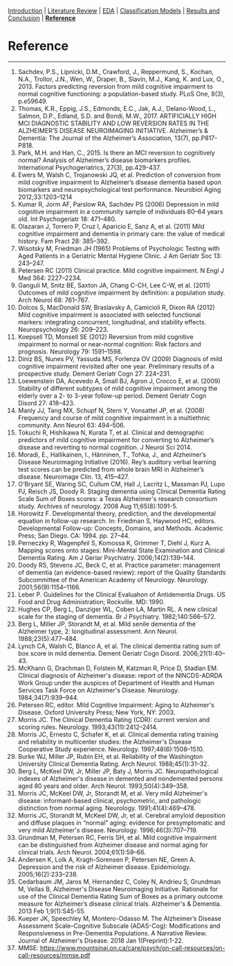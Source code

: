[Introduction](https://mal5482.github.io/ADNI-Alzheimer-Project/index)   |   [Literature Review](https://mal5482.github.io/ADNI-Alzheimer-Project/Review)   |   [EDA](https://mal5482.github.io/ADNI-Alzheimer-Project/EDA)   |   [Classification Models](https://mal5482.github.io/ADNI-Alzheimer-Project/Models)   |   [Results and Conclusion](https://mal5482.github.io/ADNI-Alzheimer-Project/Summary)   |   [**Reference**](https://mal5482.github.io/ADNI-Alzheimer-Project/Reference)

# Reference
---
1. Sachdev, P.S., Lipnicki, D.M., Crawford, J., Reppermund, S., Kochan, N.A., Trollor, J.N., Wen, W., Draper, B., Slavin, M.J., Kang, K. and Lux, O., 2013. Factors predicting reversion from mild cognitive impairment to normal cognitive functioning: a population-based study. PLoS One, 8(3), p.e59649.
1. Thomas, K.R., Eppig, J.S., Edmonds, E.C., Jak, A.J., Delano-Wood, L., Salmon, D.P., Edland, S.D. and Bondi, M.W., 2017. ARTIFICIALLY HIGH MCI DIAGNOSTIC STABILITY AND LOW REVERSION RATES IN THE ALZHEIMER’S DISEASE NEUROIMAGING INITIATIVE. Alzheimer’s & Dementia: The Journal of the Alzheimer’s Association, 13(7), pp.P817-P818.
1. Park, M.H. and Han, C., 2015. Is there an MCI reversion to cognitively normal? Analysis of Alzheimer’s disease biomarkers profiles. International Psychogeriatrics, 27(3), pp.429-437.
1. Ewers M, Walsh C, Trojanowski JQ, et al. Prediction of conversion from mild cognitive impairment to Alzheimer’s disease dementia based upon biomarkers and neuropsychological test performance. Neurobiol Aging 2012;33:1203–1214
1. Kumar R, Jorm AF, Parslow RA, Sachdev PS (2006) Depression in mild cognitive impairment in a community sample of individuals 60–64 years old. Int Psychogeriatr 18: 471–480.
1. Olazaran J, Torrero P, Cruz I, Aparicio E, Sanz A, et al. (2011) Mild cognitive impairment and dementia in primary care: the value of medical history. Fam Pract 28: 385–392.
1. Wisotsky M, Friedman JH (1965) Problems of Psychologic Testing with Aged Patients in a Geriatric Mental Hygiene Clinic. J Am Geriatr Soc 13: 243–247.
1. Petersen RC (2011) Clinical practice. Mild cognitive impairment. N Engl J Med 364: 2227–2234.
1. Ganguli M, Snitz BE, Saxton JA, Chang C-CH, Lee C-W, et al. (2011) Outcomes of mild cognitive impairment by definition: a population study. Arch Neurol 68: 761–767.
1. Dolcos S, MacDonald SW, Braslavsky A, Camicioli R, Dixon RA (2012) Mild cognitive impairment is associated with selected functional markers: integrating concurrent, longitudinal, and stability effects. Neuropsychology 26: 209–223.
1. Koepsell TD, Monsell SE (2012) Reversion from mild cognitive impairment to normal or near-normal cognition: Risk factors and prognosis. Neurology 79: 1591–1598.
1. Diniz BS, Nunes PV, Yassuda MS, Forlenza OV (2009) Diagnosis of mild cognitive impairment revisited after one year. Preliminary results of a prospective study. Dement Geriatr Cogn 27: 224–231.
1. Loewenstein DA, Acevedo A, Small BJ, Agron J, Crocco E, et al. (2009) Stability of different subtypes of mild cognitive impairment among the elderly over a 2- to 3-year follow-up period. Dement Geriatr Cogn Disord 27: 418–423.
1. Manly JJ, Tang MX, Schupf N, Stern Y, Vonsattel JP, et al. (2008) Frequency and course of mild cognitive impairment in a multiethnic community. Ann Neurol 63: 494–506.
1. Tokuchi R, Hishikawa N, Kurata T, et al. Clinical and demographic predictors of mild cognitive impairment for converting to Alzheimer’s disease and reverting to normal cognition. J Neurol Sci 2014.
1. Moradi, E., Hallikainen, I., Hänninen, T., Tohka, J., and Alzheimer’s Disease Neuroimaging Initiative (2016). Rey’s auditory verbal learning test scores can be predicted from whole brain MRI in Alzheimer’s disease. Neuroimage Clin. 13, 415–427.
1. O’Bryant SE, Waring SC, Cullum CM, Hall J, Lacritz L, Massman PJ, Lupo PJ, Reisch JS, Doody R. Staging dementia using Clinical Dementia Rating Scale Sum of Boxes scores: a Texas Alzheimer's research consortium study. Archives of neurology. 2008 Aug 11;65(8):1091-5.
1. Horowitz F. Developmental theory, prediction, and the developmental equation in follow-up research. In: Friedman S, Haywood HC, editors. Developmental Follow-up: Concepts, Domains, and Methods. Academic Press; San Diego. CA: 1994. pp. 27–44.
1. Perneczky R, Wagenpfeil S, Komossa K, Grimmer T, Diehl J, Kurz A. Mapping scores onto stages: Mini-Mental State Examination and Clinical Dementia Rating. Am J Geriar Psychiatry. 2006;14(2):139–144.
1. Doody RS, Stevens JC, Beck C, et al. Practice parameter: management of dementia (an evidence-based review): report of the Quality Standards Subcommittee of the American Academy of Neurology. Neurology. 2001;56(9):1154–1166.
1. Leber P. Guidelines for the Clinical Evaluahon of Antidementia Drugs. US Food and Drug Administration; Rockville. MD: 1990.
1. Hughes CP, Berg L, Danziger WL, Coben LA, Martin RL. A new clinical scale for the staging of dementia. Br J Psychiatry. 1982;140:566–572. 
1. Berg L, Miller JP, Storandt M, et al. Mild senile dementia of the Alzheimer type, 2: longitudinal assessment. Ann Neurol. 1988;23(5):477–484.
1. Lynch CA, Walsh C, Blanco A, et al. The clinical dementia rating sum of box score in mild dementia. Dement Geriatr Cogn Disord. 2006;21(1):40–43.
1. McKhann G, Drachman D, Folstein M, Katzman R, Price D, Stadlan EM. Clinical diagnosis of Alzheimer's disease: report of the NINCDS-ADRDA Work Group under the auspices of Department of Health and Human Services Task Force on Alzheimer's Disease. Neurology. 1984;34(7):939–944.
1. Petersen RC, editor. Mild Cognitive Impairment: Aging to Alzheimer's Disease. Oxford University Press; New York, NY: 2003.
1. Morris JC. The Clinical Dementia Rating (CDR): current version and scoring rules. Neurology. 1993;43(11):2412–2414. 
1. Morris JC, Ernesto C, Schafer K, et al. Clinical dementia rating training and reliability in multicenter studies: the Alzheimer's Disease Cooperative Study experience. Neurology. 1997;48(6):1508–1510.
1. Burke WJ, Miller JP, Rubin EH, et al. Reliability of the Washington University Clinical Dementia Rating. Arch Neurol. 1988;45(1):31–32. 
1. Berg L, McKeel DW, Jr, Miller JP, Baty J, Morris JC. Neuropathological indexes of Alzheimer's disease in demented and nondemented persons aged 80 years and older. Arch Neurol. 1993;50(4):349–358. 
1. Morris JC, McKeel DW, Jr, Storandt M, et al. Very mild Alzheimer's disease: informant-based clinical, psychometric, and pathologic distinction from normal aging. Neurology. 1991;41(4):469–478. 
1. Morris JC, Storandt M, McKeel DW, Jr, et al. Cerebral amyloid deposition and diffuse plaques in “normal” aging: evidence for presymptomatic and very mild Alzheimer's disease. Neurology. 1996;46(3):707–719. 
1. Grundman M, Petersen RC, Ferris SH, et al. Mild cognitive impairment can be distinguished from Alzheimer disease and normal aging for clinical trials. Arch Neurol. 2004;61(1):59–66. 
1. Andersen K, Lolk A, Kragh-Sorensen P, Petersen NE, Green A. Depression and the risk of Alzheimer disease. Epidemiology. 2005;16(2):233–238. 
1. Cedarbaum JM, Jaros M, Hernandez C, Coley N, Andrieu S, Grundman M, Vellas B, Alzheimer's Disease Neuroimaging Initiative. Rationale for use of the Clinical Dementia Rating Sum of Boxes as a primary outcome measure for Alzheimer’s disease clinical trials. Alzheimer's & Dementia. 2013 Feb 1;9(1):S45-55.
1. Kueper JK, Speechley M, Montero-Odasso M. The Alzheimer’s Disease Assessment Scale–Cognitive Subscale (ADAS-Cog): Modifications and Responsiveness in Pre-Dementia Populations. A Narrative Review. Journal of Alzheimer's Disease. 2018 Jan 1(Preprint):1-22.
1. MMSE: https://www.mountsinai.on.ca/care/psych/on-call-resources/on-call-resources/mmse.pdf
